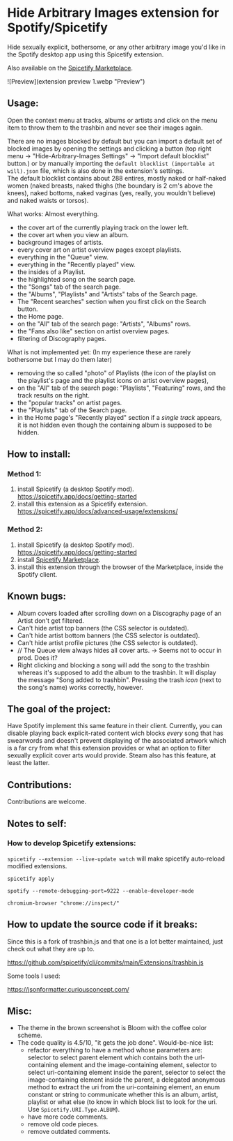 # Hide Arbitrary Images extension for Spotify/Spicetify

Hide sexually explicit, bothersome, or any other arbitrary image you'd like in the Spotify desktop app using this Spicetify extension.

Also available on the [Spicetify Marketplace](https://github.com/spicetify/spicetify-marketplace).


![Preview](extension preview 1.webp "Preview")

## Usage:

Open the context menu at tracks, albums or artists and click on the menu item to throw them to the trashbin and never see their images again.

There are no images blocked by default but you can import a default set of blocked images by opening the settings and clicking a button (top right menu -> "Hide-Arbitrary-Images Settings" -> "Import default blocklist" button.) or by manually importing the `default blocklist (importable at will).json` file, which is also done in the extension's settings.  
The default blocklist contains about 288 entires, mostly naked or half-naked women (naked breasts, naked thighs (the boundary is 2 cm's above the knees), naked bottoms, naked vaginas (yes, really, you wouldn't believe) and naked waists or torsos).

What works: Almost everything.

- the cover art of the currently playing track on the lower left. 
- the cover art when you view an album. 
- background images of artists. 
- every cover art on artist overview pages except playlists. 
- everything in the "Queue" view. 
- everything in the "Recently played" view. 
- the insides of a Playlist.
- the highlighted song on the search page. 
- the "Songs" tab of the search page. 
- the "Albums", "Playlists" and "Artists" tabs of the Search page. 
- The "Recent searches" section when you first click on the Search button.
- the Home page.
- on the "All" tab of the search page: "Artists", "Albums" rows.
- the "Fans also like" section on artist overview pages.
- filtering of Discography pages.

What is not implemented yet: (In my experience these are rarely bothersome but I may do them later)

- removing the so called "photo" of Playlists (the icon of the playlist on the playlist's page and the playlist icons on artist overview pages),
- on the "All" tab of the search page: "Playlists", "Featuring" rows, and the track results on the right.
- the "popular tracks" on artist pages. 
- the "Playlists" tab of the Search page. 
- in the Home page's "Recently played" section if a _single track_ appears, it is not hidden even though the containing album is supposed to be hidden. 

## How to install: 

### Method 1:
1. install Spicetify (a desktop Spotify mod). https://spicetify.app/docs/getting-started
2. install this extension as a Spicetify extension. https://spicetify.app/docs/advanced-usage/extensions/

### Method 2:
1. install Spicetify (a desktop Spotify mod). https://spicetify.app/docs/getting-started
2. install [Spicetify Marketplace](https://github.com/spicetify/spicetify-marketplace). 
3. install this extension through the browser of the Marketplace, inside the Spotify client. 

## Known bugs:

- Album covers loaded after scrolling down on a Discography page of an Artist don't get filtered.
- Can't hide artist top banners (the CSS selector is outdated).
- Can't hide artist bottom banners (the CSS selector is outdated).
- Can't hide artist profile pictures (the CSS selector is outdated).
- // The Queue view always hides all cover arts. -> Seems not to occur in prod. Does it?
- Right clicking and blocking a song will add the song to the trashbin whereas it's supposed to add the album to the trashbin. It will display the message "Song added to trashbin". Pressing the trash _icon_ (next to the song's name) works correctly, however. 

## The goal of the project:

Have Spotify implement this same feature in their client. Currently, you can disable playing back explicit-rated content wich blocks _every_ song that has swearwords and doesn't prevent displaying of the associated artwork which is a far cry from what this extension provides or what an option to filter sexually explicit cover arts would provide. Steam also has this feature, at least the latter. 

## Contributions:

Contributions are welcome.

## Notes to self:

### How to develop Spicetify extensions:  
`spicetify --extension --live-update watch` will make spicetify auto-reload modified extensions. 

`spicetify apply`

`spotify --remote-debugging-port=9222 --enable-developer-mode`

`chromium-browser "chrome://inspect/"`

## How to update the source code if it breaks:

Since this is a fork of trashbin.js and that one is a lot better maintained, just check out what they are up to.

https://github.com/spicetify/cli/commits/main/Extensions/trashbin.js

Some tools I used:

https://jsonformatter.curiousconcept.com/

## Misc:

- The theme in the brown screenshot is Bloom with the coffee color scheme.
- The code quality is 4.5/10, "it gets the job done". Would-be-nice list:
	- refactor everything to have a method whose parameters are: selector to select parent element which contains both the url-containing element and the image-containing element, selector to select uri-containing element inside the parent, selector to select the image-containing element inside the parent, a delegated anonymous method to extract the uri from the uri-containing element, an enum constant or string to communicate whether this is an album, artist, playlist or what else (to know in which block list to look for the uri. Use `Spicetify.URI.Type.ALBUM`).
	- have more code comments.
	- remove old code pieces. 
	- remove outdated comments. 

